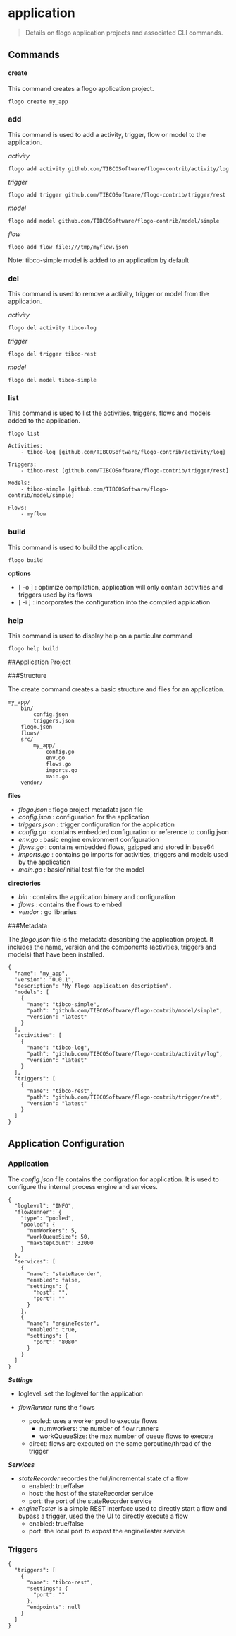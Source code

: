 # application
> Details on flogo application projects and associated CLI commands.

## Commands
#### create
This command creates a flogo application project.
	
	flogo create my_app
	
### add
This command is used to add a activity, trigger, flow or model to the application.

*activity*

	flogo add activity github.com/TIBCOSoftware/flogo-contrib/activity/log
	
*trigger*

	flogo add trigger github.com/TIBCOSoftware/flogo-contrib/trigger/rest
	
*model*

	flogo add model github.com/TIBCOSoftware/flogo-contrib/model/simple	  
	
*flow*

	flogo add flow file:///tmp/myflow.json
		
Note: tibco-simple model is added to an application by default 	
### del
This command is used to remove a activity, trigger or model from the application.

*activity*

	flogo del activity tibco-log
	
*trigger*

	flogo del trigger tibco-rest
	
*model*

	flogo del model tibco-simple	
	
### list
This command is used to list the activities, triggers, flows and models added to the application.  
	 
	flogo list
	
	Activities:
    	- tibco-log [github.com/TIBCOSoftware/flogo-contrib/activity/log]

	Triggers:
   		- tibco-rest [github.com/TIBCOSoftware/flogo-contrib/trigger/rest]

	Models:
   		- tibco-simple [github.com/TIBCOSoftware/flogo-contrib/model/simple]

	Flows:
		- myflow

### build
This command is used to build the application.

 	flogo build
 	
**options**
	
- [ -o ] : optimize compilation, application will only contain activities and triggers used by its flows
- [ -i ] : incorporates the configuration into the compiled application	 	 

### help
This command is used to display help on a particular command
	
	flogo help build 

##Application Project

###Structure

The create command creates a basic structure and files for an application.


	my_app/
		bin/
			config.json
			triggers.json
		flogo.json
		flows/
		src/
			my_app/
				config.go
				env.go
				flows.go
				imports.go
				main.go
		vendor/
		
**files**

- *flogo.json* : flogo project metadata json file
- *config.json* : configuration for the application
- *triggers.json* : trigger configuration for the application
- *config.go* : contains embedded configuration or reference to config.json
- *env.go* : basic engine environment configuration
- *flows.go* : contains embedded flows, gzipped and stored in base64
- *imports.go* : contains go imports for activities, triggers and models used by the application
- *main.go* : basic/initial test file for the model

**directories**	
	
- *bin* :	contains the application binary and configuration
- *flows* : contains the flows to embed
- *vendor* : go libraries

###Metadata

The *flogo.json* file is the metadata describing the application project.  It includes the name, version and the components (activities, triggers and models) that have been installed.

	{
	  "name": "my_app",
	  "version": "0.0.1",
	  "description": "My flogo application description",
	  "models": [
	    {
	      "name": "tibco-simple",
	      "path": "github.com/TIBCOSoftware/flogo-contrib/model/simple",
	      "version": "latest"
	    }
	  ],
	  "activities": [
	    {
	      "name": "tibco-log",
	      "path": "github.com/TIBCOSoftware/flogo-contrib/activity/log",
	      "version": "latest"
	    }
	  ],
	  "triggers": [
	    {
	      "name": "tibco-rest",
	      "path": "github.com/TIBCOSoftware/flogo-contrib/trigger/rest",
	      "version": "latest"
	    }
	  ]
	}

## Application Configuration

### Application

The *config.json* file contains the configration for application.  It is used to configure the internal process engine and services.

	{
	  "loglevel": "INFO",
	  "flowRunner": {
	    "type": "pooled",
	    "pooled": {
	      "numWorkers": 5,
	      "workQueueSize": 50,
	      "maxStepCount": 32000
	    }
	  },
	  "services": [
	    {
	      "name": "stateRecorder",
	      "enabled": false,
	      "settings": {
	        "host": "",
	        "port": ""
	      }
	    },
	    {
	      "name": "engineTester",
	      "enabled": true,
	      "settings": {
	        "port": "8080"
	      }
	    }
	  ]
	}

***Settings***

- loglevel: set the loglevel for the application

- *flowRunner* runs the flows
	- pooled: uses a worker pool to execute flows
		- numworkers: the number of flow runners
		- workQueueSize: the max number of queue flows to execute
	- direct: flows are executed on the same goroutine/thread of the trigger

***Services***

- *stateRecorder* recordes the full/incremental state of a flow
	- enabled: true/false
	- host: the host of the stateRecorder service
	- port: the port of the stateRecorder service
- *engineTester* is a simple REST interface used to directly start a flow and bypass a trigger, used the the UI to directly execute a flow
	- enabled: true/false
	- port: the local port to expost the engineTester service

### Triggers


	{
	  "triggers": [
	    {
	      "name": "tibco-rest",
	      "settings": {
	        "port": ""
	      },
	      "endpoints": null
	    }
	  ]
	}
